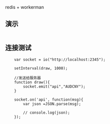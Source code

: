 redis + workerman


## 演示

<img data-toggle="fancybox" data-fancybox-group="gallery" href="http://yun.topthink.com/Uploads/Editor/2017-06-28/59533629e819e.png" src="http://yun.topthink.com/Uploads/Editor/2017-06-28/59533629e819e.png" alt="">



## 连接测试

        var socket = io("http://localhost:2345");

        setInterval(draw, 1000);

        //发送给服务器
        function draw(){
            socket.emit("api","AUDCNY");
        }

        socket.on('api', function(msg){
            var json =JSON.parse(msg);

            // console.log(json); 
        });

